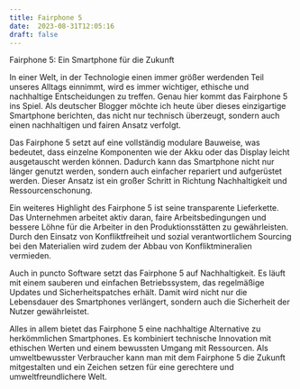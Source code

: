 ```yaml
---
title: Fairphone 5
date:  2023-08-31T12:05:16
draft: false
---
```


Fairphone 5: Ein Smartphone für die Zukunft

In einer Welt, in der Technologie einen immer größer werdenden Teil unseres Alltags einnimmt, wird es immer wichtiger, ethische und nachhaltige Entscheidungen zu treffen. Genau hier kommt das Fairphone 5 ins Spiel. Als deutscher Blogger möchte ich heute über dieses einzigartige Smartphone berichten, das nicht nur technisch überzeugt, sondern auch einen nachhaltigen und fairen Ansatz verfolgt.

Das Fairphone 5 setzt auf eine vollständig modulare Bauweise, was bedeutet, dass einzelne Komponenten wie der Akku oder das Display leicht ausgetauscht werden können. Dadurch kann das Smartphone nicht nur länger genutzt werden, sondern auch einfacher repariert und aufgerüstet werden. Dieser Ansatz ist ein großer Schritt in Richtung Nachhaltigkeit und Ressourcenschonung.

Ein weiteres Highlight des Fairphone 5 ist seine transparente Lieferkette. Das Unternehmen arbeitet aktiv daran, faire Arbeitsbedingungen und bessere Löhne für die Arbeiter in den Produktionsstätten zu gewährleisten. Durch den Einsatz von Konfliktfreiheit und sozial verantwortlichem Sourcing bei den Materialien wird zudem der Abbau von Konfliktmineralien vermieden.

Auch in puncto Software setzt das Fairphone 5 auf Nachhaltigkeit. Es läuft mit einem sauberen und einfachen Betriebssystem, das regelmäßige Updates und Sicherheitspatches erhält. Damit wird nicht nur die Lebensdauer des Smartphones verlängert, sondern auch die Sicherheit der Nutzer gewährleistet.

Alles in allem bietet das Fairphone 5 eine nachhaltige Alternative zu herkömmlichen Smartphones. Es kombiniert technische Innovation mit ethischen Werten und einem bewussten Umgang mit Ressourcen. Als umweltbewusster Verbraucher kann man mit dem Fairphone 5 die Zukunft mitgestalten und ein Zeichen setzen für eine gerechtere und umweltfreundlichere Welt.